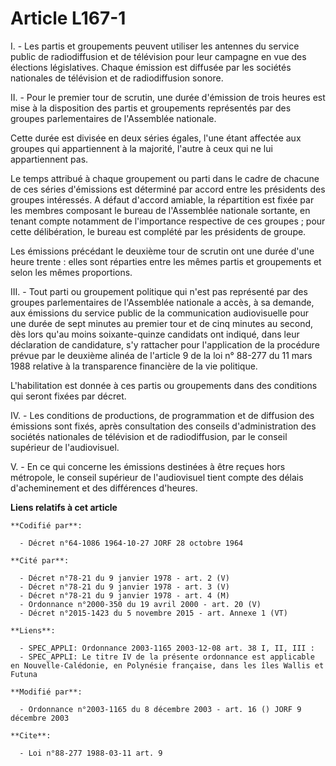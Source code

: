 # Article L167-1

I. - Les partis et groupements peuvent utiliser les antennes du service public de radiodiffusion et de télévision pour leur
campagne en vue des élections législatives. Chaque émission est diffusée par les sociétés nationales de télévision et de
radiodiffusion sonore.

II. - Pour le premier tour de scrutin, une durée d'émission de trois heures est mise à la disposition des partis et
groupements représentés par des groupes parlementaires de l'Assemblée nationale.

Cette durée est divisée en deux séries égales, l'une étant affectée aux groupes qui appartiennent à la majorité, l'autre à
ceux qui ne lui appartiennent pas.

Le temps attribué à chaque groupement ou parti dans le cadre de chacune de ces séries d'émissions est déterminé par accord
entre les présidents des groupes intéressés. A défaut d'accord amiable, la répartition est fixée par les membres composant le
bureau de l'Assemblée nationale sortante, en tenant compte notamment de l'importance respective de ces groupes ; pour cette
délibération, le bureau est complété par les présidents de groupe.

Les émissions précédant le deuxième tour de scrutin ont une durée d'une heure trente : elles sont réparties entre les mêmes
partis et groupements et selon les mêmes proportions.

III. - Tout parti ou groupement politique qui n'est pas représenté par des groupes parlementaires de l'Assemblée nationale a
accès, à sa demande, aux émissions du service public de la communication audiovisuelle pour une durée de sept minutes au
premier tour et de cinq minutes au second, dès lors qu'au moins soixante-quinze candidats ont indiqué, dans leur déclaration
de candidature, s'y rattacher pour l'application de la procédure prévue par le deuxième alinéa de l'article 9 de la loi n°
88-277 du 11 mars 1988 relative à la transparence financière de la vie politique.

L'habilitation est donnée à ces partis ou groupements dans des conditions qui seront fixées par décret.

IV. - Les conditions de productions, de programmation et de diffusion des émissions sont fixés, après consultation des
conseils d'administration des sociétés nationales de télévision et de radiodiffusion, par le conseil supérieur de
l'audiovisuel.

V. - En ce qui concerne les émissions destinées à être reçues hors métropole, le conseil supérieur de l'audiovisuel tient
compte des délais d'acheminement et des différences d'heures.

**Liens relatifs à cet article**

	**Codifié par**:

	  - Décret n°64-1086 1964-10-27 JORF 28 octobre 1964

	**Cité par**:

	  - Décret n°78-21 du 9 janvier 1978 - art. 2 (V)
	  - Décret n°78-21 du 9 janvier 1978 - art. 3 (V)
	  - Décret n°78-21 du 9 janvier 1978 - art. 4 (M)
	  - Ordonnance n°2000-350 du 19 avril 2000 - art. 20 (V)
	  - Décret n°2015-1423 du 5 novembre 2015 - art. Annexe 1 (VT)

	**Liens**:

	  - SPEC_APPLI: Ordonnance 2003-1165 2003-12-08 art. 38 I, II, III :
	  - SPEC_APPLI: Le titre IV de la présente ordonnance est applicable en Nouvelle-Calédonie, en Polynésie française, dans les îles Wallis et Futuna

	**Modifié par**:

	  - Ordonnance n°2003-1165 du 8 décembre 2003 - art. 16 () JORF 9 décembre 2003

	**Cite**:

	  - Loi n°88-277 1988-03-11 art. 9

